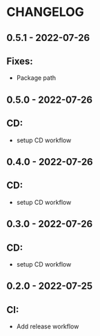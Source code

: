 CHANGELOG
=========

0.5.1 - 2022-07-26
------------------

## Fixes:
- Package path

0.5.0 - 2022-07-26
------------------

## CD:
- setup CD workflow

0.4.0 - 2022-07-26
------------------

## CD:
- setup CD workflow

0.3.0 - 2022-07-26
------------------

## CD:
- setup CD workflow

0.2.0 - 2022-07-25
------------------

## CI:
- Add release workflow

